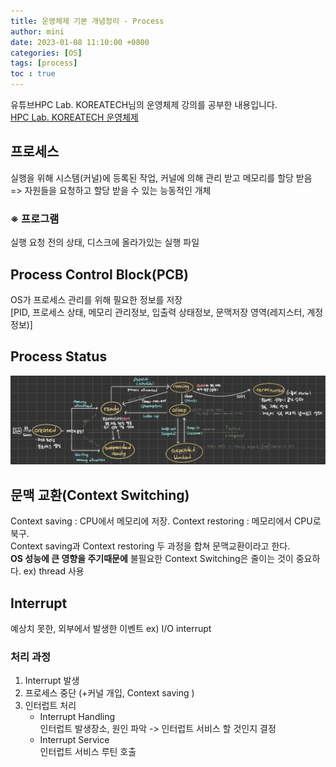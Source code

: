 ```yaml
---
title: 운영체제 기본 개념정리 - Process
author: mini
date: 2023-01-08 11:10:00 +0800
categories: [OS]
tags: [process]
toc : true
---
```


 유튜브HPC Lab. KOREATECH님의 운영체제 강의를 공부한 내용입니다.   
[HPC Lab. KOREATECH 운영체제](https://www.youtube.com/watch?v=EdTtGv9w2sA&list=PLBrGAFAIyf5rby7QylRc6JxU5lzQ9c4tN)

## 프로세스  
 실행을 위해 시스템(커널)에 등록된 작업, 커널에 의해 관리 받고 메모리를 할당 받음  
=> 자원들을 요청하고 할당 받을 수 있는 능동적인 개체 

### ※ 프로그램
실행 요청 전의 상태, 디스크에 올라가있는 실행 파일


## Process Control Block(PCB)
OS가 프로세스 관리를 위해 필요한 정보를 저장  
[PID, 프로세스 상태, 메모리 관리정보, 입출력 상태정보, 문맥저장 영역(레지스터, 계정 정보)]

## Process Status
![ProcessStatus](/assets/img/posts/processStatus.jpeg)

## 문맥 교환(Context Switching)
Context saving : CPU에서 메모리에 저장. 
Context restoring : 메모리에서 CPU로 북구.  
Context saving과 Context restoring 두 과정을 합쳐 문맥교환이라고 한다.  
 __OS 성능에 큰 영향을 주기때문에__ 불필요한 Context Switching은 줄이는 것이 중요하다. ex) thread 사용

## Interrupt
예상치 못한, 외부에서 발생한 이벤트 ex) I/O interrupt  

### 처리 과정
1. Interrupt 발생
2. 프로세스 중단 (+커널 개입, Context saving 
)
3. 인터럽트 처리
	- Interrupt Handling  
		인터럽트 발생장소, 원인 파악 -> 인터럽트 서비스 할 것인지 결정
	- Interrupt Service  
		인터럽트 서비스 루틴 호출
		
